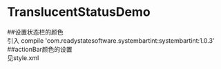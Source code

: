 # TranslucentStatusDemo
##设置状态栏的颜色<br>
 引入    compile 'com.readystatesoftware.systembartint:systembartint:1.0.3'
##actionBar颜色的设置<br>
   见style.xml
